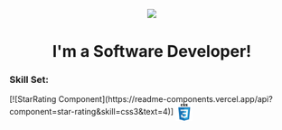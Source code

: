 <p align="center">
  <img src="https://capsule-render.vercel.app/api?type=waving&color=gradient&text=Hi&nbsp;there&nbsp;I'm&nbsp;Ben!&height=150&section=header"/>
</p>
<h1 align="center">I'm a Software Developer!</h1>
<p float="left" padding-left="10px">
  <h3 align="left">Skill Set:</h3>
  [![StarRating Component](https://readme-components.vercel.app/api?component=star-rating&skill=css3&text=4)]
  <img align="center" alt="CSS3" width="30px" src="https://raw.githubusercontent.com/github/explore/80688e429a7d4ef2fca1e82350fe8e3517d3494d/topics/css/css.png" />
  
</p>

<p>
</p>
